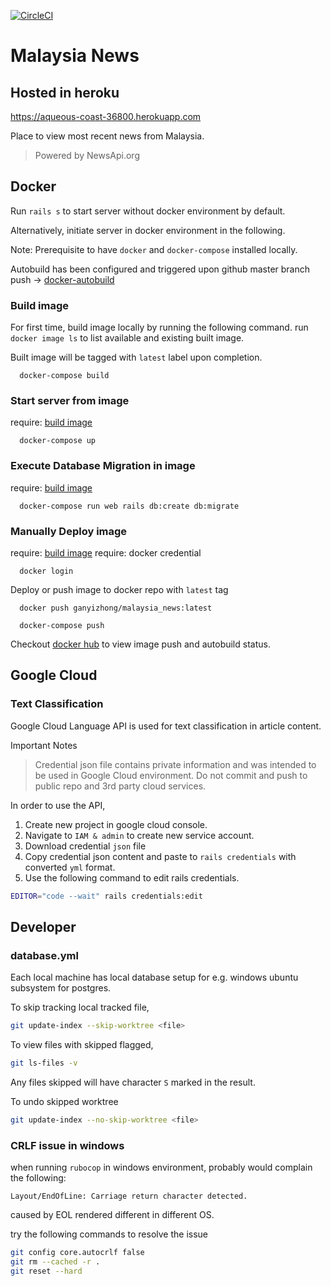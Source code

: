 [![CircleCI](https://circleci.com/gh/yzgan/malaysia_news.svg?style=svg)](https://circleci.com/gh/yzgan/malaysia_news)
# Malaysia News 

## Hosted in heroku
https://aqueous-coast-36800.herokuapp.com

Place to view most recent news from Malaysia.

> Powered by NewsApi.org

## Docker
Run `rails s` to start server without docker environment by default.

Alternatively, initiate server in docker environment in the following.

Note: Prerequisite to have `docker` and `docker-compose` installed locally.

Autobuild has been configured and triggered upon github master branch push -> [docker-autobuild](https://cloud.docker.com/repository/docker/ganyizhong/malaysia_news/builds)

### Build image
For first time, build image locally by running the following command. run `docker image ls` to list available and existing built image. 

Built image will be tagged with `latest` label upon completion.
```
  docker-compose build
```
### Start server from image
require: [build image](#build-image)
```
  docker-compose up
```
### Execute Database Migration in image
require: [build image](#build-image)
```
  docker-compose run web rails db:create db:migrate
```
### Manually Deploy image
require: [build image](#build-image)
require: docker credential
```
  docker login 
```
Deploy or push image to docker repo with `latest` tag
```
  docker push ganyizhong/malaysia_news:latest
```
```
  docker-compose push
```
Checkout [docker hub](https://cloud.docker.com/repository/docker/ganyizhong/malaysia_news/general) to view image push and autobuild status.

## Google Cloud
### Text Classification
Google Cloud Language API is used for text classification in article content. 

Important Notes
> Credential json file contains private information and was intended to be used in Google Cloud environment.
> Do not commit and push to public repo and 3rd party cloud services.

In order to use the API, 
1. Create new project in google cloud console.
1. Navigate to `IAM & admin` to create new service account.
1. Download credential `json` file
1. Copy credential json content and paste to `rails credentials` with converted `yml` format.
1. Use the following command to edit rails credentials.
```sh
EDITOR="code --wait" rails credentials:edit
```

## Developer
### database.yml
Each local machine has local database setup for e.g. windows ubuntu subsystem for postgres.

To skip tracking local tracked file, 
```sh
git update-index --skip-worktree <file>
```
To view files with skipped flagged,
```sh
git ls-files -v
```
Any files skipped will have character `S` marked in the result.

To undo skipped worktree
```sh
git update-index --no-skip-worktree <file>
```
### CRLF issue in windows
when running `rubocop` in windows environment, probably would complain the following:
```
Layout/EndOfLine: Carriage return character detected.
```
caused by EOL rendered different in different OS.

try the following commands to resolve the issue
```sh
git config core.autocrlf false 
git rm --cached -r . 
git reset --hard
```
